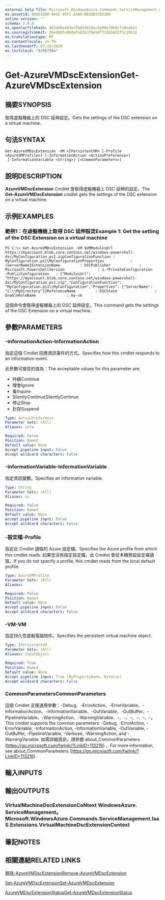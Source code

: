```yaml
---
external help file: Microsoft.WindowsAzure.Commands.ServiceManagement.dll-Help.xml
ms.assetid: 9D6D1890-9442-45F1-A3AA-BB1DB5CB33D6
online version: ''
schema: 2.0.0
ms.openlocfilehash: 462d40e463edf6894810ac6e00e39b9c7a9eabe1
ms.sourcegitcommit: 56ed085a868afa8263f8eb0f755b5822f5c29532
ms.translationtype: MT
ms.contentlocale: zh-TW
ms.lasthandoff: 07/18/2020
ms.locfileid: "93967984"
---
```

# <span data-ttu-id="13760-101">Get-AzureVMDscExtension</span><span class="sxs-lookup"><span data-stu-id="13760-101">Get-AzureVMDscExtension</span></span>

## <span data-ttu-id="13760-102">摘要</span><span class="sxs-lookup"><span data-stu-id="13760-102">SYNOPSIS</span></span>
<span data-ttu-id="13760-103">取得虛擬機器上的 DSC 延伸設定。</span><span class="sxs-lookup"><span data-stu-id="13760-103">Gets the settings of the DSC extension on a virtual machine.</span></span>

## <span data-ttu-id="13760-104">句法</span><span class="sxs-lookup"><span data-stu-id="13760-104">SYNTAX</span></span>

```
Get-AzureVMDscExtension -VM <IPersistentVM> [-Profile <AzureSMProfile>] [-InformationAction <ActionPreference>]
 [-InformationVariable <String>] [<CommonParameters>]
```

## <span data-ttu-id="13760-105">說明</span><span class="sxs-lookup"><span data-stu-id="13760-105">DESCRIPTION</span></span>
<span data-ttu-id="13760-106">**AzureVMDscExtension** Cmdlet 會取得虛擬機器上 DSC 延伸的設定。</span><span class="sxs-lookup"><span data-stu-id="13760-106">The **Get-AzureVMDscExtension** cmdlet gets the settings of the DSC extension on a virtual machine.</span></span>

## <span data-ttu-id="13760-107">示例</span><span class="sxs-lookup"><span data-stu-id="13760-107">EXAMPLES</span></span>

### <span data-ttu-id="13760-108">範例1：在虛擬機器上取得 DSC 延伸設定</span><span class="sxs-lookup"><span data-stu-id="13760-108">Example 1: Get the setting of the DSC Extension on a virtual machine</span></span>
```
PS C:\> Get-AzureVMDscExtension -VM $VMModulesUrl
https://myaccount.blob.core.contoso.net/windows-powershell-dsc/MyConfiguration.ps1.zipConfigurationFunction : MyConfiguration.ps1\MyConfigurationProperties            : {ServerName}ExtensionName         : DSCPublisher             : Microsoft.PowershellVersion               : 1.*PrivateConfiguration  :PublicConfiguration   : {"ModulesUrl": "https://myaccount.blob.core.contoso.net/windows-powershell-dsc/MyConfiguration.ps1.zip","ConfigurationFunction": "MyConfiguration.ps1\\MyConfiguration","Properties": {"ServerName": "C:\\MyDirectory"}}ReferenceName         : DSCState                 : EnableRoleName              : my-vm
```

<span data-ttu-id="13760-109">這個命令會取得虛擬機器上的 DSC 延伸設定。</span><span class="sxs-lookup"><span data-stu-id="13760-109">This command gets the settings of the DSC Extension on a virtual machine.</span></span>

## <span data-ttu-id="13760-110">參數</span><span class="sxs-lookup"><span data-stu-id="13760-110">PARAMETERS</span></span>

### <span data-ttu-id="13760-111">-InformationAction</span><span class="sxs-lookup"><span data-stu-id="13760-111">-InformationAction</span></span>
<span data-ttu-id="13760-112">指定這個 Cmdlet 回應資訊事件的方式。</span><span class="sxs-lookup"><span data-stu-id="13760-112">Specifies how this cmdlet responds to an information event.</span></span>

<span data-ttu-id="13760-113">此參數可接受的值為：</span><span class="sxs-lookup"><span data-stu-id="13760-113">The acceptable values for this parameter are:</span></span>

- <span data-ttu-id="13760-114">持續</span><span class="sxs-lookup"><span data-stu-id="13760-114">Continue</span></span>
- <span data-ttu-id="13760-115">理會</span><span class="sxs-lookup"><span data-stu-id="13760-115">Ignore</span></span>
- <span data-ttu-id="13760-116">看</span><span class="sxs-lookup"><span data-stu-id="13760-116">Inquire</span></span>
- <span data-ttu-id="13760-117">SilentlyContinue</span><span class="sxs-lookup"><span data-stu-id="13760-117">SilentlyContinue</span></span>
- <span data-ttu-id="13760-118">停止</span><span class="sxs-lookup"><span data-stu-id="13760-118">Stop</span></span>
- <span data-ttu-id="13760-119">封存</span><span class="sxs-lookup"><span data-stu-id="13760-119">Suspend</span></span>

```yaml
Type: ActionPreference
Parameter Sets: (All)
Aliases: infa

Required: False
Position: Named
Default value: None
Accept pipeline input: False
Accept wildcard characters: False
```

### <span data-ttu-id="13760-120">-InformationVariable</span><span class="sxs-lookup"><span data-stu-id="13760-120">-InformationVariable</span></span>
<span data-ttu-id="13760-121">指定資訊變數。</span><span class="sxs-lookup"><span data-stu-id="13760-121">Specifies an information variable.</span></span>

```yaml
Type: String
Parameter Sets: (All)
Aliases: iv

Required: False
Position: Named
Default value: None
Accept pipeline input: False
Accept wildcard characters: False
```

### <span data-ttu-id="13760-122">-設定檔</span><span class="sxs-lookup"><span data-stu-id="13760-122">-Profile</span></span>
<span data-ttu-id="13760-123">指定此 Cmdlet 讀取的 Azure 設定檔。</span><span class="sxs-lookup"><span data-stu-id="13760-123">Specifies the Azure profile from which this cmdlet reads.</span></span>
<span data-ttu-id="13760-124">如果您沒有指定設定檔，此 Cmdlet 會從本機預設設定檔讀取。</span><span class="sxs-lookup"><span data-stu-id="13760-124">If you do not specify a profile, this cmdlet reads from the local default profile.</span></span>

```yaml
Type: AzureSMProfile
Parameter Sets: (All)
Aliases: 

Required: False
Position: Named
Default value: None
Accept pipeline input: False
Accept wildcard characters: False
```

### <span data-ttu-id="13760-125">-VM</span><span class="sxs-lookup"><span data-stu-id="13760-125">-VM</span></span>
<span data-ttu-id="13760-126">指定持久性虛擬電腦物件。</span><span class="sxs-lookup"><span data-stu-id="13760-126">Specifies the persistent virtual machine object.</span></span>

```yaml
Type: IPersistentVM
Parameter Sets: (All)
Aliases: InputObject

Required: True
Position: Named
Default value: None
Accept pipeline input: True (ByPropertyName, ByValue)
Accept wildcard characters: False
```

### <span data-ttu-id="13760-127">CommonParameters</span><span class="sxs-lookup"><span data-stu-id="13760-127">CommonParameters</span></span>
<span data-ttu-id="13760-128">這個 Cmdlet 支援通用參數：-Debug、-ErrorAction、-ErrorVariable、-InformationAction、-InformationVariable、-OutVariable、-OutBuffer、-PipelineVariable、-WarningAction、-WarningVariable、-、-、-、-、-、-。</span><span class="sxs-lookup"><span data-stu-id="13760-128">This cmdlet supports the common parameters: -Debug, -ErrorAction, -ErrorVariable, -InformationAction, -InformationVariable, -OutVariable, -OutBuffer, -PipelineVariable, -Verbose, -WarningAction, and -WarningVariable.</span></span> <span data-ttu-id="13760-129">如需詳細資訊，請參閱 about_CommonParameters (https://go.microsoft.com/fwlink/?LinkID=113216) 。</span><span class="sxs-lookup"><span data-stu-id="13760-129">For more information, see about_CommonParameters (https://go.microsoft.com/fwlink/?LinkID=113216).</span></span>

## <span data-ttu-id="13760-130">輸入</span><span class="sxs-lookup"><span data-stu-id="13760-130">INPUTS</span></span>

## <span data-ttu-id="13760-131">輸出</span><span class="sxs-lookup"><span data-stu-id="13760-131">OUTPUTS</span></span>

### <span data-ttu-id="13760-132">VirtualMachineDscExtensionCoNtext WindowsAzure. ServiceManagement。</span><span class="sxs-lookup"><span data-stu-id="13760-132">Microsoft.WindowsAzure.Commands.ServiceManagement.IaaS.Extensions.VirtualMachineDscExtensionContext</span></span>

## <span data-ttu-id="13760-133">筆記</span><span class="sxs-lookup"><span data-stu-id="13760-133">NOTES</span></span>

## <span data-ttu-id="13760-134">相關連結</span><span class="sxs-lookup"><span data-stu-id="13760-134">RELATED LINKS</span></span>

[<span data-ttu-id="13760-135">移除-AzureVMDscExtension</span><span class="sxs-lookup"><span data-stu-id="13760-135">Remove-AzureVMDscExtension</span></span>](./Remove-AzureVMDscExtension.md)

[<span data-ttu-id="13760-136">Set-AzureVMDscExtension</span><span class="sxs-lookup"><span data-stu-id="13760-136">Set-AzureVMDscExtension</span></span>](./Set-AzureVMDscExtension.md)

[<span data-ttu-id="13760-137">AzureVMDscExtensionStatus</span><span class="sxs-lookup"><span data-stu-id="13760-137">Get-AzureVMDscExtensionStatus</span></span>](./Get-AzureVMDscExtensionStatus.md)


